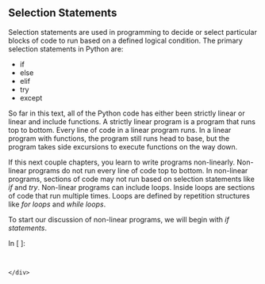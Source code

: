 
## Selection Statements
Selection statements are used in programming to decide or select particular blocks of code to run based on a defined logical condition.  The primary selection statements in Python are:
    
 * if
 * else
 * elif
 * try
 * except
    
So far in this text, all of the Python code has either been strictly linear or linear and include functions. A strictly linear program is a program that runs top to bottom. Every line of code in a linear program runs. In a linear program with functions, the program still runs head to base, but the program takes side excursions to execute functions on the way down. 

If this next couple chapters, you learn to write programs non-linearly. Non-linear programs do not run every line of code top to bottom. In non-linear programs, sections of code may not run based on selection statements like _if_ and _try_. Non-linear programs can include loops. Inside loops are sections of code that run multiple times. Loops are defined by repetition structures like _for loops_ and _while loops_. 

To start our discussion of non-linear programs, we will begin with _if statements_.
<div class="cell border-box-sizing code_cell rendered">
<div class="input">
<div class="prompt input_prompt">In&nbsp;[&nbsp;]:</div>
<div class="inner_cell">
    <div class="input_area">
<div class=" highlight hl-ipython3"><pre><span></span> 
</pre></div>

    </div>
</div>
</div>

</div>
 

